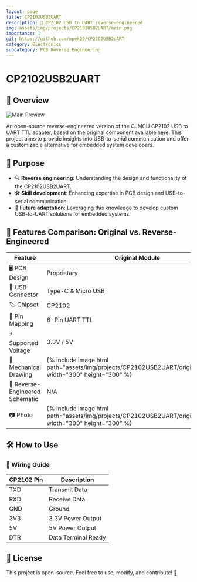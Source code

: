 ```yaml
---
layout: page
title: CP2102USB2UART
description: 🔌 CP2102 USB to UART reverse-engineered
img: assets/img/projects/CP2102USB2UART/main.png
importance: 1
git: https://github.com/mpek29/CP2102USB2UART
category: Electronics
subcategory: PCB Reverse Engineering
---
```




# CP2102USB2UART

## 🚀 Overview
![Main Preview](assets/img/main.png)

An open-source reverse-engineered version of the CJMCU CP2102 USB to UART TTL adapter, based on the original component available [here](https://fr.aliexpress.com/item/1005006975725106.html). This project aims to provide insights into USB-to-serial communication and offer a customizable alternative for embedded system developers.

## 🎯 Purpose
- 🔍 **Reverse engineering**: Understanding the design and functionality of the CP2102USB2UART.
- 🛠️ **Skill development**: Enhancing expertise in PCB design and USB-to-serial communication.
- 🔄 **Future adaptation**: Leveraging this knowledge to develop custom USB-to-UART solutions for embedded systems.

## 📝 Features Comparison: Original vs. Reverse-Engineered

| Feature            | Original Module | Reverse-Engineered Version |
|--------------------|----------------|---------------------------|
| 🖥️ PCB Design        | Proprietary     | Open-source & customizable |
| 🔌 USB Connector     | Type-C & Micro USB | Type-C & Micro USB |
| 🏷️ Chipset           | CP2102          | CP2102 |
| 📌 Pin Mapping       | 6-Pin UART TTL  | 6-Pin UART TTL |
| ⚡ Supported Voltage | 3.3V / 5V       | 3.3V / 5V |
| 👐 Mechanical Drawing  | {% include image.html path="assets/img/projects/CP2102USB2UART/original_pcb.png" width="300" height="300" %} | {% include image.html path="assets/img/projects/CP2102USB2UART/reversed_pcb.png" width="300" height="300" %} |
| 📝 Reverse-Engineered Schematic | N/A | {% include image.html path="assets/img/projects/CP2102USB2UART/reversed_sch.png" width="300" height="300" %} |
| 📷 Photo             | {% include image.html path="assets/img/projects/CP2102USB2UART/original_3d.png" width="300" height="300" %} | {% include image.html path="assets/img/projects/CP2102USB2UART/reversed_3d.png" width="300" height="300" %} |

## 🛠️ How to Use
### 📌 Wiring Guide

| CP2102 Pin | Description |
|------------|-------------|
| TXD        | Transmit Data |
| RXD        | Receive Data |
| GND        | Ground |
| 3V3        | 3.3V Power Output |
| 5V         | 5V Power Output |
| DTR        | Data Terminal Ready |

## 🌟 License
This project is open-source. Feel free to use, modify, and contribute! 🚀

